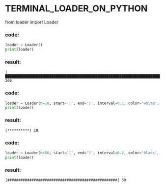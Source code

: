 # TERMINAL_LOADER_ON_PYTHON

from loader import Loader

### code:
```python
loader = Loader()
print(loader)
```

### result:
	|████████████████████████████████████████████████████████████████████████████████████████████████████| 100

### code:
```python
loader = Loader(n=10, start='(', end=')', interval=0.1, color='white', symbol='*')
print(loader)
```

### result:
	(**********) 10

### code:
```python
loader = Loader(n=50, start='[', end=']', interval=0.2, color='black', symbol='#')
print(loader)
```

### result:
	[##################################################] 50
